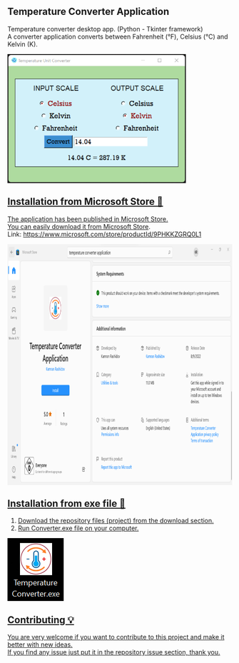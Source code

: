 ## Temperature Converter Application <br />
 Temperature converter desktop app. (Python - Tkinter framework) <br />
 A converter application converts between Fahrenheit (°F), Celsius (°C) and Kelvin (K). <br />

 <a href="url"><img src="https://github.com/Kamran-Dev/Temperature_converter_app/blob/main/Screenshot_app.png" align="center" height="289" width="400" > <br />

## Installation from Microsoft Store 🔌  <br />
The application has been published in Microsoft Store. <br />
You can easily download it from [Microsoft Store](https://www.microsoft.com/store/productId/9PHKKZGRQ0L1). <br />
Link: https://www.microsoft.com/store/productId/9PHKKZGRQ0L1 <br />

 <a href="url"><img src="https://github.com/Kamran-Dev/Temperature_converter_app/blob/main/Screenshot_Microsoft_Store.png" align="center" height="540" width="960" > <br />

## Installation from exe file 	🔧 <br />

1. Download the repository files (project) from the download section.  <br />
2. Run Converter.exe file on your computer.  <br />

  <a href="url"><img src="https://github.com/Kamran-Dev/Temperature_converter_app/blob/main/Screenshot_exe_file.png" align="center" height="141" width="126" > <br />

## Contributing 💡
You are very welcome if you want to contribute to this project and make it better with new ideas. <br />
If you find any issue just put it in the repository issue section, thank you.
